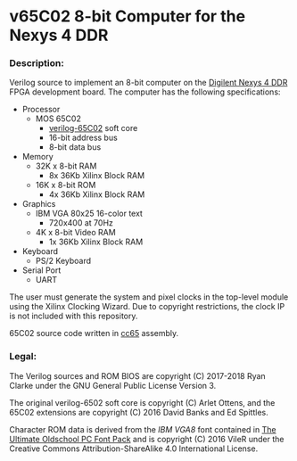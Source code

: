# v65C02 8-bit Computer for the Nexys 4 DDR

### Description:
Verilog source to implement an 8-bit computer on the [Digilent Nexys 4 DDR](http://store.digilentinc.com/nexys-4-ddr-artix-7-fpga-trainer-board-recommended-for-ece-curriculum/) FPGA development board. The computer has the following specifications:

* Processor
    * MOS 65C02
        * [verilog-65C02](https://github.com/hoglet67/verilog-6502) soft core
        * 16-bit address bus
        * 8-bit data bus
* Memory
    * 32K x 8-bit RAM
        * 8x 36Kb Xilinx Block RAM
    * 16K x 8-bit ROM
        * 4x 36Kb Xilinx Block RAM
* Graphics
    * IBM VGA 80x25 16-color text
        * 720x400 at 70Hz
    * 4K x 8-bit Video RAM
        * 1x 36Kb Xilinx Block RAM
* Keyboard
    * PS/2 Keyboard
* Serial Port
    * UART

The user must generate the system and pixel clocks in the top-level module using the Xilinx Clocking Wizard. Due to copyright restrictions, the clock IP is not included with this repository.

65C02 source code written in [cc65](http://cc65.github.io/cc65/) assembly.

### Legal:
The Verilog sources and ROM BIOS are copyright (C) 2017-2018 Ryan Clarke under the GNU General Public License Version 3.

The original verilog-6502 soft core is copyright (C) Arlet Ottens, and the 65C02 extensions are copyright (C) 2016 David Banks and Ed Spittles.

Character ROM data is derived from the *IBM VGA8* font contained in [The Ultimate Oldschool PC Font Pack](http://int10h.org/oldschool-pc-fonts/) and is copyright (C) 2016 VileR under the Creative Commons Attribution-ShareAlike 4.0 International License.
